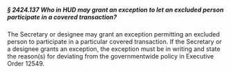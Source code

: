 ##### § 2424.137 Who in HUD may grant an exception to let an excluded person participate in a covered transaction? #####

The Secretary or designee may grant an exception permitting an excluded person to participate in a particular covered transaction. If the Secretary or a designee grants an exception, the exception must be in writing and state the reason(s) for deviating from the governmentwide policy in Executive Order 12549.